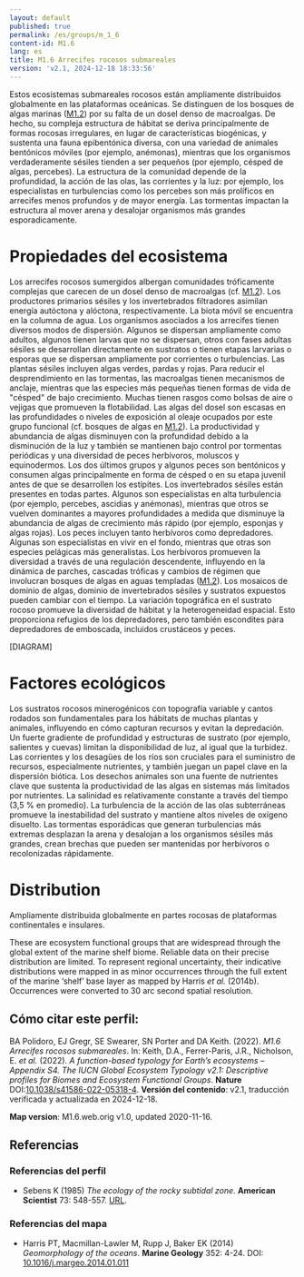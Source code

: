 ```yaml
---
layout: default
published: true
permalink: /es/groups/m_1_6
content-id: M1.6
lang: es
title: M1.6 Arrecifes rocosos submareales
version: 'v2.1, 2024-12-18 18:33:56'
---
```


Estos ecosistemas submareales rocosos están ampliamente distribuidos globalmente en las plataformas oceánicas. Se distinguen de los bosques de algas marinas ([M1.2](/explore/groups/M1.2)) por su falta de un dosel denso de macroalgas. De hecho, su compleja estructura de hábitat se deriva principalmente de formas rocosas irregulares, en lugar de características biogénicas, y sustenta una fauna epibentónica diversa, con una variedad de animales bentónicos móviles (por ejemplo, anémonas), mientras que los organismos verdaderamente sésiles tienden a ser pequeños (por ejemplo, césped de algas, percebes). La estructura de la comunidad depende de la profundidad, la acción de las olas, las corrientes y la luz: por ejemplo, los especialistas en turbulencias como los percebes son más prolíficos en arrecifes menos profundos y de mayor energía. Las tormentas impactan la estructura al mover arena y desalojar organismos más grandes esporadicamente.

# Propiedades del ecosistema
 
Los arrecifes rocosos sumergidos albergan comunidades tróficamente complejas que carecen de un dosel denso de macroalgas (cf. [M1.2](/explore/groups/M1.2)). Los productores primarios sésiles y los invertebrados filtradores asimilan energía autóctona y alóctona, respectivamente. La biota móvil se encuentra en la columna de agua. Los organismos asociados a los arrecifes tienen diversos modos de dispersión. Algunos se dispersan ampliamente como adultos, algunos tienen larvas que no se dispersan, otros con fases adultas sésiles se desarrollan directamente en sustratos o tienen etapas larvarias o esporas que se dispersan ampliamente por corrientes o turbulencias. Las plantas sésiles incluyen algas verdes, pardas y rojas. Para reducir el desprendimiento en las tormentas, las macroalgas tienen mecanismos de anclaje, mientras que las especies más pequeñas tienen formas de vida de "césped" de bajo crecimiento. Muchas tienen rasgos como bolsas de aire o vejigas que promueven la flotabilidad. Las algas del dosel son escasas en las profundidades o niveles de exposición al oleaje ocupados por este grupo funcional (cf. bosques de algas en [M1.2](/explore/groups/M1.2)). La productividad y abundancia de algas disminuyen con la profundidad debido a la disminución de la luz y también se mantienen bajo control por tormentas periódicas y una diversidad de peces herbívoros, moluscos y equinodermos. Los dos últimos grupos y algunos peces son bentónicos y consumen algas principalmente en forma de césped o en su etapa juvenil antes de que se desarrollen los estípites. Los invertebrados sésiles están presentes en todas partes. Algunos son especialistas en alta turbulencia (por ejemplo, percebes, ascidias y anémonas), mientras que otros se vuelven dominantes a mayores profundidades a medida que disminuye la abundancia de algas de crecimiento más rápido (por ejemplo, esponjas y algas rojas). Los peces incluyen tanto herbívoros como depredadores. Algunas son especialistas en vivir en el fondo, mientras que otras son especies pelágicas más generalistas. Los herbívoros promueven la diversidad a través de una regulación descendente, influyendo en la dinámica de parches, cascadas tróficas y cambios de régimen que involucran bosques de algas en aguas templadas ([M1.2](/explore/groups/M1.2)). Los mosaicos de dominio de algas, dominio de invertebrados sésiles y sustratos expuestos pueden cambiar con el tiempo. La variación topográfica en el sustrato rocoso promueve la diversidad de hábitat y la heterogeneidad espacial. Esto proporciona refugios de los depredadores, pero también escondites para depredadores de emboscada, incluidos crustáceos y peces.

[DIAGRAM]

# Factores ecológicos
 
Los sustratos rocosos minerogénicos con topografía variable y cantos rodados son fundamentales para los hábitats de muchas plantas y animales, influyendo en cómo capturan recursos y evitan la depredación. Un fuerte gradiente de profundidad y estructuras de sustrato (por ejemplo, salientes y cuevas) limitan la disponibilidad de luz, al igual que la turbidez. Las corrientes y los desagües de los ríos son cruciales para el suministro de recursos, especialmente nutrientes, y también juegan un papel clave en la dispersión biótica. Los desechos animales son una fuente de nutrientes clave que sustenta la productividad de las algas en sistemas más limitados por nutrientes. La salinidad es relativamente constante a través del tiempo (3,5 % en promedio). La turbulencia de la acción de las olas subterráneas promueve la inestabilidad del sustrato y mantiene altos niveles de oxígeno disuelto. Las tormentas esporádicas que generan turbulencias más extremas desplazan la arena y desalojan a los organismos sésiles más grandes, crean brechas que pueden ser mantenidas por herbívoros o recolonizadas rápidamente.
 
# Distribution
 
Ampliamente distribuida globalmente en partes rocosas de plataformas continentales e insulares.

These are ecosystem functional groups that are widespread through the global extent of the marine shelf biome. Reliable data on their precise distribution are limited. To represent regional uncertainty, their indicative distributions were mapped in as minor occurrences through the full extent of the marine ‘shelf’ base layer as mapped by Harris _et al._ (2014b). Occurrences were converted to 30 arc second spatial resolution.

## Cómo citar este perfil:

BA Polidoro, EJ Gregr, SE Swearer, SN Porter and DA Keith. (2022). *M1.6 Arrecifes rocosos submareales*. In: Keith, D.A., Ferrer-Paris, J.R., Nicholson, E. *et al.* (2022). *A function-based typology for Earth’s ecosystems – Appendix S4. The IUCN Global Ecosystem Typology v2.1: Descriptive profiles for Biomes and Ecosystem Functional Groups*. **Nature** DOI:[10.1038/s41586-022-05318-4](https://doi.org/10.1038/s41586-022-05318-4).
**Versión del contenido**: v2.1, traducción verificada y actualizada en 2024-12-18.

**Map version**: M1.6.web.orig v1.0, updated 2020-11-16.

## Referencias

### Referencias del perfil
* Sebens K  (1985) *The ecology of the rocky subtidal zone*. **American Scientist** 73: 548-557. [URL](http://www.jstor.com/stable/27853485).

### Referencias del mapa
* Harris PT, Macmillan-Lawler M, Rupp J, Baker EK  (2014) *Geomorphology of the oceans*. **Marine Geology** 352: 4-24. DOI: [10.1016/j.margeo.2014.01.011](http://doi.org/10.1016/j.margeo.2014.01.011)
